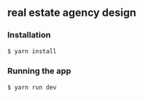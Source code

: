 ## real estate agency design

### Installation

```bash
$ yarn install
```

### Running the app

```bash
$ yarn run dev
```

